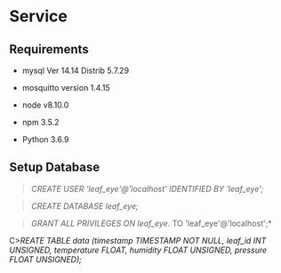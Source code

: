 # Service


## Requirements
- mysql Ver 14.14 Distrib 5.7.29

- mosquitto version 1.4.15 

- node v8.10.0

- npm 3.5.2

- Python 3.6.9 


## Setup Database
>*CREATE USER 'leaf_eye'@'localhost' IDENTIFIED BY 'leaf_eye';*

>*CREATE DATABASE leaf_eye;*

>*GRANT ALL PRIVILEGES ON leaf_eye.* TO 'leaf_eye'@'localhost';*

C>*REATE TABLE data (timestamp TIMESTAMP NOT NULL, leaf_id INT UNSIGNED, temperature FLOAT, humidity FLOAT UNSIGNED, pressure FLOAT UNSIGNED);*

